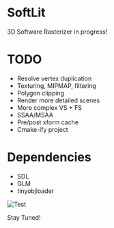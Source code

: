 # SoftLit

3D Software Rasterizer in progress!

# TODO
- Resolve vertex duplication
- Texturing, MIPMAP, filtering
- Polygon clipping
- Render more detailed scenes
- More complex VS + FS
- SSAA/MSAA
- Pre/post xform cache
- Cmake-ify project

# Dependencies
- SDL
- GLM
- tinyobjloader

![Test](http://imgur.com/GAKdkVa.gif)

Stay Tuned!
